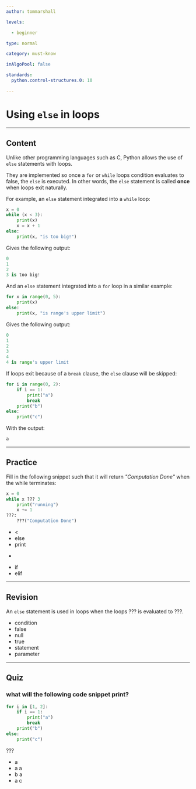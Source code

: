 ```yaml
---
author: tommarshall

levels:

  - beginner

type: normal

category: must-know

inAlgoPool: false

standards:
  python.control-structures.0: 10

---
```


# Using `else` in loops

---

## Content

Unlike other programming languages such as C, Python allows the use of `else` statements with loops.

They are implemented so once a `for` or `while` loops condition evaluates to false, the `else` is executed. In other words, the `else` statement is called **once** when loops exit naturally.

For example, an `else` statement integrated into a `while` loop:

```python
x = 0
while (x < 3):
    print(x)
    x = x + 1
else:
    print(x, "is too big!")
```

Gives the following output:

```python
0
1
2
3 is too big!
```

And an `else` statement integrated into a `for` loop in a similar example:

```python
for x in range(0, 5):
    print(x)
else:
    print(x, "is range's upper limit")
```

Gives the following output:

```python
0
1
2
3
4
4 is range's upper limit
```

If loops exit because of a `break` clause, the `else` clause will be skipped:

```python
for i in range(0, 2):
    if i == 1:
        print("a")
        break
    print("b")
else:
    print("c")
```

With the output:

```python
a
```

---

## Practice

Fill in the following snippet such that it will return _"Computation Done"_ when the while terminates:

```python
x = 0
while x ??? 3
    print("running")
    x += 1
???:
    ???("Computation Done")
```

- <
- else
- print
- >
- if
- elif

---

## Revision

An `else` statement is used in loops when the loops ??? is evaluated to ???.

- condition
- false
- null
- true
- statement
- parameter

---

## Quiz

### what will the following code snippet print?

```python
for i in [1, 2]:
    if i == 1:
        print("a")
        break
    print("b")
else:
    print("c")
```

???

- a
- a a
- b a
- a c

